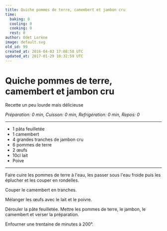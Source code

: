 ```yaml
---
title: Quiche pommes de terre, camembert et jambon cru
time:
  baking: 0
  cooling: 0
  cooking: 0
  rest: 0
author: Odet Lorène
image: default.svg
old_id: 99
created_at: 2016-04-03 17:08:58 UTC
updated_at: 2017-01-29 10:32:59 UTC
---
```


# Quiche pommes de terre, camembert et jambon cru

Recette un peu lourde mais délicieuse

_Préparation: 0 min, Cuisson: 0 min, Refrigération: 0 min, Repos: 0_

---

- 1 pâta feuilletée
- 1 camembert
- 4 grandes tranches de jambon cru
- 6 pommes de terre
- 2 œufs
- 10cl lait
- Poive

---

Faire cuire les pommes de terre à l'eau, les passer sous l'eau froide puis les éplucher et les couper en rondelles.

Couper le camembert en tranches.

Mélanger les œufs avec le lait et le poivre.

Dérouler la pâte feuilletée. Mettre les pommes de terre, le jambon, le camembert et verser la préparation.

Enfourner une trentaine de minutes à 200°.

